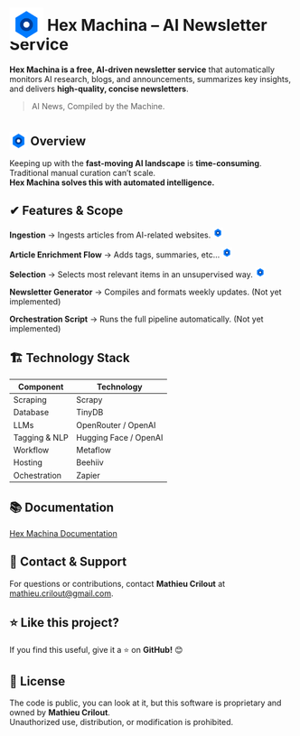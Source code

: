 # <img src="./docs/images/hex-eye.png" alt="hex-eye" width="60" height="60" style="max-width: 100%;position: relative;top: 19px;"/> Hex Machina – AI Newsletter Service

**Hex Machina is a free, AI-driven newsletter service** that automatically monitors AI research, blogs, and announcements, summarizes key insights, and delivers **high-quality, concise newsletters**.

> AI News, Compiled by the Machine.

## <img src="./docs/images/hex-eye.png" alt="hex-eye" width="32" height="32" style="max-width: 100%;position: relative;top: 8px;"/> Overview

Keeping up with the **fast-moving AI landscape** is **time-consuming**. Traditional manual curation can’t scale.  
**Hex Machina solves this with automated intelligence.**

## ✔ Features & Scope

**Ingestion** → Ingests articles from AI-related websites. <img src="./docs/images/hex-eye.png" alt="hex-eye" width="18" height="18" />  

**Article Enrichment Flow** → Adds tags, summaries, etc... <img src="./docs/images/hex-eye.png" alt="hex-eye" width="18" height="18" />  

**Selection** → Selects most relevant items in an unsupervised way. <img src="./docs/images/hex-eye.png" alt="hex-eye" width="18" height="18" />  


**Newsletter Generator** → Compiles and formats weekly updates. (Not yet implemented)  

**Orchestration Script** → Runs the full pipeline automatically. (Not yet implemented)  

## 🏗 Technology Stack

| Component          | Technology                   |
|--------------------|------------------------------|
| Scraping           | Scrapy                       |
| Database           | TinyDB                       |
| LLMs               | OpenRouter / OpenAI          |
| Tagging & NLP      | Hugging Face / OpenAI        |
| Workflow           | Metaflow                     |
| Hosting            | Beehiiv                      |
| Ochestration       | Zapier                       |


## 📚 Documentation

[Hex Machina Documentation](docs/README.md)

## 💬 Contact & Support

For questions or contributions, contact **Mathieu Crilout** at <mathieu.crilout@gmail.com>.

## ⭐ Like this project?

If you find this useful, give it a ⭐ on **GitHub!** 😊

## 📜 License

The code is public, you can look at it, but this software is proprietary and owned by **Mathieu Crilout**.  
Unauthorized use, distribution, or modification is prohibited.
